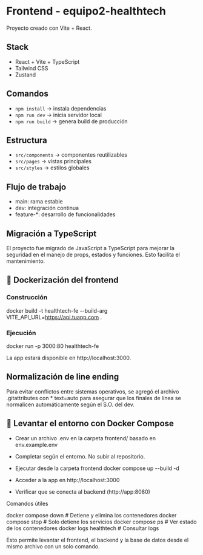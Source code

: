 # Frontend - equipo2-healthtech

Proyecto creado con Vite + React.

## Stack

- React + Vite + TypeScript
- Tailwind CSS
- Zustand 

## Comandos

- `npm install` → instala dependencias
- `npm run dev` → inicia servidor local
- `npm run build` → genera build de producción

## Estructura

- `src/components` → componentes reutilizables
- `src/pages` → vistas principales
- `src/styles` → estilos globales

## Flujo de trabajo

- main: rama estable
- dev: integración continua
- feature-*: desarrollo de funcionalidades

## Migración a TypeScript

El proyecto fue migrado de JavaScript a TypeScript para mejorar la seguridad en el manejo de props, estados y funciones. Esto facilita el mantenimiento.

## 🐳 Dockerización del frontend

### Construcción
docker build -t healthtech-fe --build-arg VITE_API_URL=https://api.tuapp.com .

### Ejecución 
docker run -p 3000:80 healthtech-fe


La app estará disponible en http://localhost:3000.

## Normalización de line ending

Para evitar conflictos entre sistemas operativos, se agregó el archivo .gitattributes con * text=auto para asegurar que los finales de línea se normalicen automáticamente según el S.O. del dev.

## 🐳 Levantar el entorno con Docker Compose

- Crear un archivo .env en la carpeta frontend/ basado en env.example.env

- Completar según el entorno. No subir al repositorio.

- Ejecutar desde la carpeta frontend
docker compose up --build -d

- Acceder a la app en http://localhost:3000

- Verificar que se conecta al backend (http://app:8080)

Comandos útiles

docker compose down        # Detiene y elimina los contenedores
docker compose stop        # Solo detiene los servicios
docker compose ps          # Ver estado de los contenedores
docker logs healthtech     # Consultar logs

Esto permite levantar el frontend, el backend y la base de datos desde el mismo archivo con un solo comando.